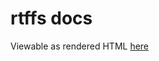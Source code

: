 # rtffs docs
Viewable as rendered HTML [here](https://cdn.rawgit.com/nabijaczleweli/rtffs/doc/rtffs/index.html)
